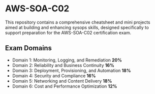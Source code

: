 # AWS-SOA-C02
This repository contains a comprehensive cheatsheet and mini projects aimed at building and enhancing sysops skills, designed specifically to support preparation for the AWS-SOA-C02 certification exam.

## Exam Domains
+ Domain 1: Monitoring, Logging, and Remediation **20%**
+ Domain 2: Reliability and Business Continuity **16%**
+ Domain 3: Deployment, Provisioning, and Automation **18%**
+ Domain 4: Security and Compliance **16%**
+ Domain 5: Networking and Content Delivery **18%**
+ Domain 6: Cost and Performance Optimization **12%**

